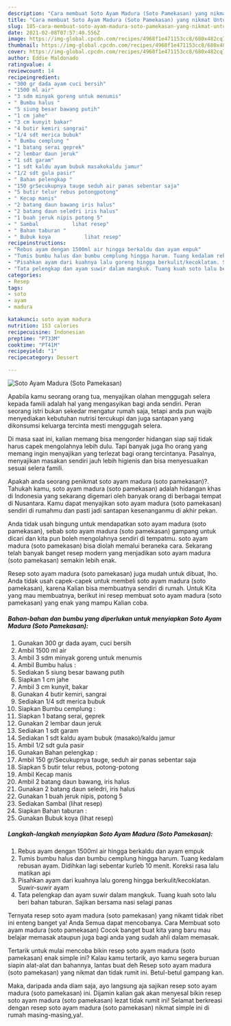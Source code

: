 ```yaml
---
description: "Cara membuat Soto Ayam Madura (Soto Pamekasan) yang nikmat Untuk Jualan"
title: "Cara membuat Soto Ayam Madura (Soto Pamekasan) yang nikmat Untuk Jualan"
slug: 185-cara-membuat-soto-ayam-madura-soto-pamekasan-yang-nikmat-untuk-jualan
date: 2021-02-08T07:57:40.556Z
image: https://img-global.cpcdn.com/recipes/4968f1e471153cc8/680x482cq70/soto-ayam-madura-soto-pamekasan-foto-resep-utama.jpg
thumbnail: https://img-global.cpcdn.com/recipes/4968f1e471153cc8/680x482cq70/soto-ayam-madura-soto-pamekasan-foto-resep-utama.jpg
cover: https://img-global.cpcdn.com/recipes/4968f1e471153cc8/680x482cq70/soto-ayam-madura-soto-pamekasan-foto-resep-utama.jpg
author: Eddie Maldonado
ratingvalue: 4
reviewcount: 14
recipeingredient:
- "300 gr dada ayam cuci bersih"
- "1500 ml air"
- "3 sdm minyak goreng untuk menumis"
- " Bumbu halus "
- "5 siung besar bawang putih"
- "1 cm jahe"
- "3 cm kunyit bakar"
- "4 butir kemiri sangrai"
- "1/4 sdt merica bubuk"
- " Bumbu cemplung "
- "1 batang serai geprek"
- "2 lembar daun jeruk"
- "1 sdt garam"
- "1 sdt kaldu ayam bubuk masakokaldu jamur"
- "1/2 sdt gula pasir"
- " Bahan pelengkap "
- "150 grSecukupnya tauge seduh air panas sebentar saja"
- "5 butir telur rebus potongpotong"
- " Kecap manis"
- "2 batang daun bawang iris halus"
- "2 batang daun seledri iris halus"
- "1 buah jeruk nipis potong 5"
- " Sambal           lihat resep"
- " Bahan taburan "
- " Bubuk koya           lihat resep"
recipeinstructions:
- "Rebus ayam dengan 1500ml air hingga berkaldu dan ayam empuk"
- "Tumis bumbu halus dan bumbu cemplung hingga harum. Tuang kedalam rebusan ayam. Didihkan lagi sebentar kurleb 10 menit. Koreksi rasa lalu matikan api"
- "Pisahkan ayam dari kuahnya lalu goreng hingga berkulit/kecoklatan. Suwir-suwir ayam"
- "Tata pelengkap dan ayam suwir dalam mangkuk. Tuang kuah soto lalu beri bahan taburan. Sajikan bersama nasi selagi panas"
categories:
- Resep
tags:
- soto
- ayam
- madura

katakunci: soto ayam madura 
nutrition: 153 calories
recipecuisine: Indonesian
preptime: "PT33M"
cooktime: "PT41M"
recipeyield: "1"
recipecategory: Dessert

---
```



![Soto Ayam Madura (Soto Pamekasan)](https://img-global.cpcdn.com/recipes/4968f1e471153cc8/680x482cq70/soto-ayam-madura-soto-pamekasan-foto-resep-utama.jpg)

Apabila kamu seorang orang tua, menyajikan olahan menggugah selera kepada famili adalah hal yang mengasyikan bagi anda sendiri. Peran seorang istri bukan sekedar mengatur rumah saja, tetapi anda pun wajib menyediakan kebutuhan nutrisi tercukupi dan juga santapan yang dikonsumsi keluarga tercinta mesti menggugah selera.

Di masa  saat ini, kalian memang bisa mengorder hidangan siap saji tidak harus capek mengolahnya lebih dulu. Tapi banyak juga lho orang yang memang ingin menyajikan yang terlezat bagi orang tercintanya. Pasalnya, menyajikan masakan sendiri jauh lebih higienis dan bisa menyesuaikan sesuai selera famili. 



Apakah anda seorang penikmat soto ayam madura (soto pamekasan)?. Tahukah kamu, soto ayam madura (soto pamekasan) adalah hidangan khas di Indonesia yang sekarang digemari oleh banyak orang di berbagai tempat di Nusantara. Kamu dapat menyajikan soto ayam madura (soto pamekasan) sendiri di rumahmu dan pasti jadi santapan kesenanganmu di akhir pekan.

Anda tidak usah bingung untuk mendapatkan soto ayam madura (soto pamekasan), sebab soto ayam madura (soto pamekasan) gampang untuk dicari dan kita pun boleh mengolahnya sendiri di tempatmu. soto ayam madura (soto pamekasan) bisa diolah memalui beraneka cara. Sekarang telah banyak banget resep modern yang menjadikan soto ayam madura (soto pamekasan) semakin lebih enak.

Resep soto ayam madura (soto pamekasan) juga mudah untuk dibuat, lho. Anda tidak usah capek-capek untuk membeli soto ayam madura (soto pamekasan), karena Kalian bisa membuatnya sendiri di rumah. Untuk Kita yang mau membuatnya, berikut ini resep membuat soto ayam madura (soto pamekasan) yang enak yang mampu Kalian coba.

<!--inarticleads1-->

##### Bahan-bahan dan bumbu yang diperlukan untuk menyiapkan Soto Ayam Madura (Soto Pamekasan):

1. Gunakan 300 gr dada ayam, cuci bersih
1. Ambil 1500 ml air
1. Ambil 3 sdm minyak goreng untuk menumis
1. Ambil  Bumbu halus :
1. Sediakan 5 siung besar bawang putih
1. Siapkan 1 cm jahe
1. Ambil 3 cm kunyit, bakar
1. Gunakan 4 butir kemiri, sangrai
1. Sediakan 1/4 sdt merica bubuk
1. Siapkan  Bumbu cemplung :
1. Siapkan 1 batang serai, geprek
1. Gunakan 2 lembar daun jeruk
1. Sediakan 1 sdt garam
1. Sediakan 1 sdt kaldu ayam bubuk (masako)/kaldu jamur
1. Ambil 1/2 sdt gula pasir
1. Gunakan  Bahan pelengkap :
1. Ambil 150 gr/Secukupnya tauge, seduh air panas sebentar saja
1. Siapkan 5 butir telur rebus, potong-potong
1. Ambil  Kecap manis
1. Ambil 2 batang daun bawang, iris halus
1. Gunakan 2 batang daun seledri, iris halus
1. Gunakan 1 buah jeruk nipis, potong 5
1. Sediakan  Sambal           (lihat resep)
1. Siapkan  Bahan taburan :
1. Gunakan  Bubuk koya           (lihat resep)




<!--inarticleads2-->

##### Langkah-langkah menyiapkan Soto Ayam Madura (Soto Pamekasan):

1. Rebus ayam dengan 1500ml air hingga berkaldu dan ayam empuk
1. Tumis bumbu halus dan bumbu cemplung hingga harum. Tuang kedalam rebusan ayam. Didihkan lagi sebentar kurleb 10 menit. Koreksi rasa lalu matikan api
1. Pisahkan ayam dari kuahnya lalu goreng hingga berkulit/kecoklatan. Suwir-suwir ayam
1. Tata pelengkap dan ayam suwir dalam mangkuk. Tuang kuah soto lalu beri bahan taburan. Sajikan bersama nasi selagi panas




Ternyata resep soto ayam madura (soto pamekasan) yang nikamt tidak ribet ini enteng banget ya! Anda Semua dapat mencobanya. Cara Membuat soto ayam madura (soto pamekasan) Cocok banget buat kita yang baru mau belajar memasak ataupun juga bagi anda yang sudah ahli dalam memasak.

Tertarik untuk mulai mencoba bikin resep soto ayam madura (soto pamekasan) enak simple ini? Kalau kamu tertarik, ayo kamu segera buruan siapin alat-alat dan bahannya, lantas buat deh Resep soto ayam madura (soto pamekasan) yang nikmat dan tidak rumit ini. Betul-betul gampang kan. 

Maka, daripada anda diam saja, ayo langsung aja sajikan resep soto ayam madura (soto pamekasan) ini. Dijamin kalian gak akan menyesal bikin resep soto ayam madura (soto pamekasan) lezat tidak rumit ini! Selamat berkreasi dengan resep soto ayam madura (soto pamekasan) nikmat simple ini di rumah masing-masing,ya!.

